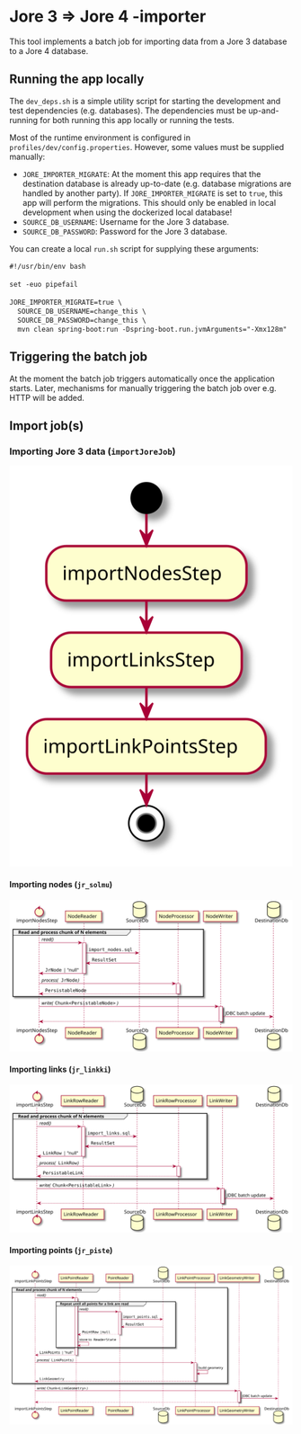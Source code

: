 # Jore 3 => Jore 4 -importer

This tool implements a batch job for importing data from a Jore 3 database to a Jore 4 database.

## Running the app locally

The `dev_deps.sh` is a simple utility script for starting the development and test dependencies (e.g. databases). The dependencies must be up-and-running for both running this app locally or running the tests.

Most of the runtime environment is configured in `profiles/dev/config.properties`. However, some values must be supplied manually:

- `JORE_IMPORTER_MIGRATE`: At the moment this app requires that the destination database is already up-to-date (e.g. database migrations are handled by another party). If `JORE_IMPORTER_MIGRATE` is set to `true`, this app will perform the migrations. This should only be enabled in local development when using the dockerized local database!
- `SOURCE_DB_USERNAME`: Username for the Jore 3 database.
- `SOURCE_DB_PASSWORD`: Password for the Jore 3 database.

You can create a local `run.sh` script for supplying these arguments:

```shell
#!/usr/bin/env bash

set -euo pipefail

JORE_IMPORTER_MIGRATE=true \
  SOURCE_DB_USERNAME=change_this \
  SOURCE_DB_PASSWORD=change_this \
  mvn clean spring-boot:run -Dspring-boot.run.jvmArguments="-Xmx128m"

```

## Triggering the batch job

At the moment the batch job triggers automatically once the application starts. Later, mechanisms for manually triggering the batch job over e.g. HTTP will be added.

## Import job(s)

### Importing Jore 3 data (`importJoreJob`)

![Overview](images/import_jore_job.svg "Job overview")

#### Importing nodes (`jr_solmu`)

![Overview](images/import_nodes_step.svg "Step overview")

#### Importing links (`jr_linkki`)

![Overview](images/import_links_step.svg "Step overview")

#### Importing points (`jr_piste`)

![Overview](images/import_points_step.svg "Step overview")
